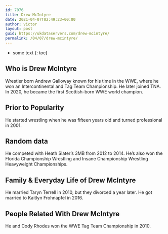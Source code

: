 ```yaml
---
id: 7076
title: Drew McIntyre
date: 2021-04-07T02:49:23+00:00
author: victor
layout: post
guid: https://ukdataservers.com/drew-mcintyre/
permalink: /04/07/drew-mcintyre/
---
```


* some text
{: toc}


## Who is Drew McIntyre



Wrestler born Andrew Galloway known for his time in the WWE, where he won an Intercontinental and Tag Team Championship. He later joined TNA. In 2020, he became the first Scottish-born WWE world champion.

                
                
                
## Prior to Popularity



He started wrestling when he was fifteen years old and turned professional in 2001.

                
                
                
## Random data



He competed with Heath Slater&#8217;s 3MB from 2012 to 2014. He&#8217;s also won the Florida Championship Wrestling and Insane Championship Wrestling Heavyweight Championships.

                
                
                
## Family & Everyday Life of Drew McIntyre



He married Taryn Terrell in 2010, but they divorced a year later. He got married to Kaitlyn Frohnapfel in 2016.

                
                
                
## People Related With Drew McIntyre



He and Cody Rhodes won the WWE Tag Team Championship in 2010.

                
              
            
          
          
          